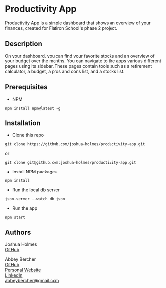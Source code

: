 # Productivity App

Productivity App is a simple dashboard that shows an overview of your finances, created for Flatiron School's phase 2 project.

## Description

On your dashboard, you can find your favorite stocks and an overview of your budget over the months. You can navigate to the apps various different pages using its sidebar. These pages contain tools such as a retirement calculator, a budget, a pros and cons list, and a stocks list.

## Prerequisites

* NPM
```
npm install npm@latest -g
```

## Installation

* Clone this repo
```
git clone https://github.com/joshua-holmes/productivity-app.git
```
or
```
git clone git@github.com:joshua-holmes/productivity-app.git
```

* Install NPM packages
```
npm install
```

* Run the local db server
```
json-server --watch db.json
```

* Run the app
```
npm start
```

## Authors

Joshua Holmes \
[GitHub](https://github.com/joshua-holmes)

Abbey Bercher \
[GitHub](https://github.com/albercher) \
[Personal Website](https://abbeybercher.com/) \
[LinkedIn](https://www.linkedin.com/in/abbey-bercher/) \
<abbeybercher@gmail.com>
